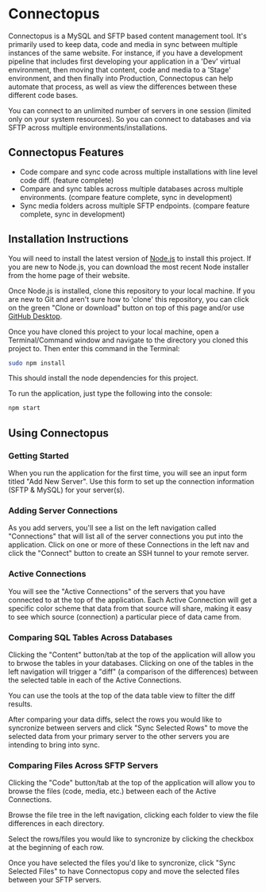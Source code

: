 Connectopus
===========

Connectopus is a MySQL and SFTP based content management tool.  It's primarily used to keep data, code and media in sync between multiple instances of the same website.  For instance, if you have a development pipeline that includes first developing your application in a 'Dev' virtual environment, then moving that content, code and media to a 'Stage' environment, and then finally into Production, Connectopus can help automate that process, as well as view the differences between these different code bases.

You can connect to an unlimited number of servers in one session (limited only on your system resources).  So you can connect to databases and via SFTP across multiple environments/installations.

## Connectopus Features

* Code compare and sync code across multiple installations with line level code diff. (feature complete)
* Compare and sync tables across multiple databases across multiple environments. (compare feature complete, sync in development)
* Sync media folders across multiple SFTP endpoints. (compare feature complete, sync in development)

## Installation Instructions

You will need to install the latest version of [Node.js](https://nodejs.org/en/) to install this project.  If you are new to Node.js, you can download the most recent Node installer from the home page of their website.

Once Node.js is installed, clone this repository to your local machine.  If you are new to Git and aren't sure how to 'clone' this repository, you can click on the green "Clone or download" button on top of this page and/or use [GitHub Desktop](https://desktop.github.com/).

Once you have cloned this project to your local machine, open a Terminal/Command window and navigate to the directory you cloned this project to.  Then enter this command in the Terminal:

```bash
sudo npm install
```

This should install the node dependencies for this project.

To run the application, just type the following into the console:

```bash
npm start
```

## Using Connectopus

### Getting Started

When you run the application for the first time, you will see an input form titled "Add New Server".  Use this form to set up the connection information (SFTP & MySQL) for your server(s).

### Adding Server Connections

As you add servers, you'll see a list on the left navigation called "Connections" that will list all of the server connections you put into the application.  Click on one or more of these Connections in the left nav and click the "Connect" button to create an SSH tunnel to your remote server.

### Active Connections

You will see the "Active Connections" of the servers that you have connected to at the top of the application.  Each Active Connection will get a specific color scheme that data from that source will share, making it easy to see which source (connection) a particular piece of data came from.

### Comparing SQL Tables Across Databases

Clicking the "Content" button/tab at the top of the application will allow you to brwose the tables in your databases.  Clicking on one of the tables in the left navigation will trigger a "diff" (a comparison of the differences) between the selected table in each of the Active Connections.

You can use the tools at the top of the data table view to filter the diff results. 

After comparing your data diffs, select the rows you would like to syncronize between servers and click "Sync Selected Rows" to move the selected data from your primary server to the other servers you are intending to bring into sync.

### Comparing Files Across SFTP Servers

Clicking the "Code" button/tab at the top of the application will allow you to browse the files (code, media, etc.) between each of the Active Connections.

Browse the file tree in the left navigation, clicking each folder to view the file differences in each directory.

Select the rows/files you would like to syncronize by clicking the checkbox at the beginning of each row.

Once you have selected the files you'd like to syncronize, click "Sync Selected Files" to have Connectopus copy and move the selected files between your SFTP servers.
